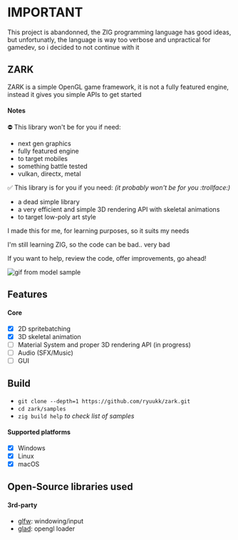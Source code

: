 # IMPORTANT


This project is abandonned, the ZIG programming language has good ideas, but unfortunatly, the language is way too verbose and unpractical for gamedev, so i decided to not continue with it


## ZARK

ZARK is a simple OpenGL game framework, it is not a fully featured engine, instead it gives you simple APIs to get started

#### Notes


⛔ This library won't be for you if need:

- next gen graphics
- fully featured engine
- to target mobiles
- something battle tested
- vulkan, directx, metal

✅ This library is for you if you need: *(it probably won't be for you :trollface:)*

- a dead simple library
- a very efficient and simple 3D rendering API with skeletal animations
- to target low-poly art style

I made this for me, for learning purposes, so it suits my needs

I'm still learning ZIG, so the code can be bad.. very bad

If you want to help, review the code, offer improvements, go ahead!



![gif from model sample](https://i.imgur.com/mD8KPBg.gif)


## Features

#### Core
- [x] 2D spritebatching
- [x] 3D skeletal animation
- [ ] Material System and proper 3D rendering API (in progress)
- [ ] Audio (SFX/Music)
- [ ] GUI

## Build

- ``git clone --depth=1 https://github.com/ryuukk/zark.git``
- ``cd zark/samples``
- ``zig build help`` *to check list of samples*


#### Supported platforms
- [x] Windows
- [x] Linux
- [x] macOS

## Open-Source libraries used

#### 3rd-party

- [glfw](https://github.com/glfw/glfw): windowing/input
- [glad](https://github.com/Dav1dde/glad): opengl loader
